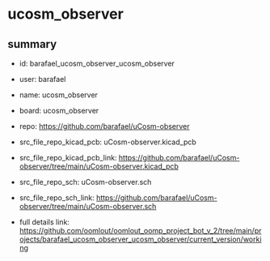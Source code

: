 # ucosm_observer
 
## summary 
* id: barafael_ucosm_observer_ucosm_observer
* user: barafael
* name: ucosm_observer
* board: ucosm_observer
* repo: https://github.com/barafael/uCosm-observer
* src_file_repo_kicad_pcb: uCosm-observer.kicad_pcb
* src_file_repo_kicad_pcb_link: https://github.com/barafael/uCosm-observer/tree/main/uCosm-observer.kicad_pcb


* src_file_repo_sch: uCosm-observer.sch
* src_file_repo_sch_link: https://github.com/barafael/uCosm-observer/tree/main/uCosm-observer.sch
* full details link: https://github.com/oomlout/oomlout_oomp_project_bot_v_2/tree/main/projects/barafael_ucosm_observer_ucosm_observer/current_version/working  






